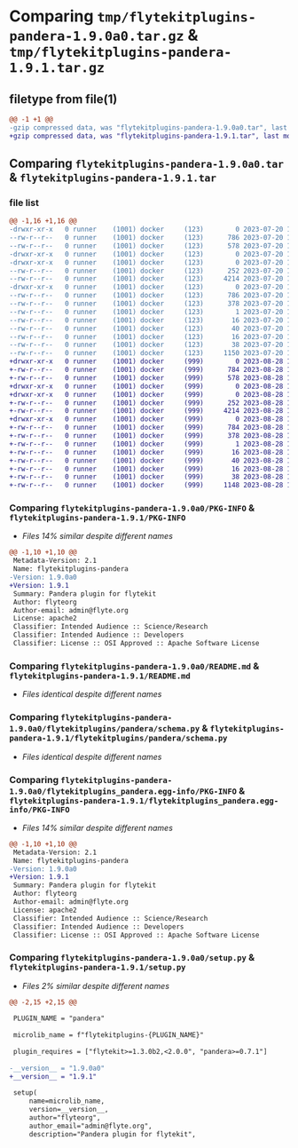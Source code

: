 # Comparing `tmp/flytekitplugins-pandera-1.9.0a0.tar.gz` & `tmp/flytekitplugins-pandera-1.9.1.tar.gz`

## filetype from file(1)

```diff
@@ -1 +1 @@
-gzip compressed data, was "flytekitplugins-pandera-1.9.0a0.tar", last modified: Thu Jul 20 18:58:24 2023, max compression
+gzip compressed data, was "flytekitplugins-pandera-1.9.1.tar", last modified: Mon Aug 28 16:43:11 2023, max compression
```

## Comparing `flytekitplugins-pandera-1.9.0a0.tar` & `flytekitplugins-pandera-1.9.1.tar`

### file list

```diff
@@ -1,16 +1,16 @@
-drwxr-xr-x   0 runner    (1001) docker     (123)        0 2023-07-20 18:58:24.008724 flytekitplugins-pandera-1.9.0a0/
--rw-r--r--   0 runner    (1001) docker     (123)      786 2023-07-20 18:58:24.008724 flytekitplugins-pandera-1.9.0a0/PKG-INFO
--rw-r--r--   0 runner    (1001) docker     (123)      578 2023-07-20 18:57:54.000000 flytekitplugins-pandera-1.9.0a0/README.md
-drwxr-xr-x   0 runner    (1001) docker     (123)        0 2023-07-20 18:58:24.008724 flytekitplugins-pandera-1.9.0a0/flytekitplugins/
-drwxr-xr-x   0 runner    (1001) docker     (123)        0 2023-07-20 18:58:24.008724 flytekitplugins-pandera-1.9.0a0/flytekitplugins/pandera/
--rw-r--r--   0 runner    (1001) docker     (123)      252 2023-07-20 18:57:54.000000 flytekitplugins-pandera-1.9.0a0/flytekitplugins/pandera/__init__.py
--rw-r--r--   0 runner    (1001) docker     (123)     4214 2023-07-20 18:57:54.000000 flytekitplugins-pandera-1.9.0a0/flytekitplugins/pandera/schema.py
-drwxr-xr-x   0 runner    (1001) docker     (123)        0 2023-07-20 18:58:24.008724 flytekitplugins-pandera-1.9.0a0/flytekitplugins_pandera.egg-info/
--rw-r--r--   0 runner    (1001) docker     (123)      786 2023-07-20 18:58:23.000000 flytekitplugins-pandera-1.9.0a0/flytekitplugins_pandera.egg-info/PKG-INFO
--rw-r--r--   0 runner    (1001) docker     (123)      378 2023-07-20 18:58:23.000000 flytekitplugins-pandera-1.9.0a0/flytekitplugins_pandera.egg-info/SOURCES.txt
--rw-r--r--   0 runner    (1001) docker     (123)        1 2023-07-20 18:58:23.000000 flytekitplugins-pandera-1.9.0a0/flytekitplugins_pandera.egg-info/dependency_links.txt
--rw-r--r--   0 runner    (1001) docker     (123)       16 2023-07-20 18:58:23.000000 flytekitplugins-pandera-1.9.0a0/flytekitplugins_pandera.egg-info/namespace_packages.txt
--rw-r--r--   0 runner    (1001) docker     (123)       40 2023-07-20 18:58:23.000000 flytekitplugins-pandera-1.9.0a0/flytekitplugins_pandera.egg-info/requires.txt
--rw-r--r--   0 runner    (1001) docker     (123)       16 2023-07-20 18:58:23.000000 flytekitplugins-pandera-1.9.0a0/flytekitplugins_pandera.egg-info/top_level.txt
--rw-r--r--   0 runner    (1001) docker     (123)       38 2023-07-20 18:58:24.008724 flytekitplugins-pandera-1.9.0a0/setup.cfg
--rw-r--r--   0 runner    (1001) docker     (123)     1150 2023-07-20 18:58:12.000000 flytekitplugins-pandera-1.9.0a0/setup.py
+drwxr-xr-x   0 runner    (1001) docker     (999)        0 2023-08-28 16:43:11.502128 flytekitplugins-pandera-1.9.1/
+-rw-r--r--   0 runner    (1001) docker     (999)      784 2023-08-28 16:43:11.502128 flytekitplugins-pandera-1.9.1/PKG-INFO
+-rw-r--r--   0 runner    (1001) docker     (999)      578 2023-08-28 16:42:38.000000 flytekitplugins-pandera-1.9.1/README.md
+drwxr-xr-x   0 runner    (1001) docker     (999)        0 2023-08-28 16:43:11.498128 flytekitplugins-pandera-1.9.1/flytekitplugins/
+drwxr-xr-x   0 runner    (1001) docker     (999)        0 2023-08-28 16:43:11.502128 flytekitplugins-pandera-1.9.1/flytekitplugins/pandera/
+-rw-r--r--   0 runner    (1001) docker     (999)      252 2023-08-28 16:42:38.000000 flytekitplugins-pandera-1.9.1/flytekitplugins/pandera/__init__.py
+-rw-r--r--   0 runner    (1001) docker     (999)     4214 2023-08-28 16:42:38.000000 flytekitplugins-pandera-1.9.1/flytekitplugins/pandera/schema.py
+drwxr-xr-x   0 runner    (1001) docker     (999)        0 2023-08-28 16:43:11.502128 flytekitplugins-pandera-1.9.1/flytekitplugins_pandera.egg-info/
+-rw-r--r--   0 runner    (1001) docker     (999)      784 2023-08-28 16:43:11.000000 flytekitplugins-pandera-1.9.1/flytekitplugins_pandera.egg-info/PKG-INFO
+-rw-r--r--   0 runner    (1001) docker     (999)      378 2023-08-28 16:43:11.000000 flytekitplugins-pandera-1.9.1/flytekitplugins_pandera.egg-info/SOURCES.txt
+-rw-r--r--   0 runner    (1001) docker     (999)        1 2023-08-28 16:43:11.000000 flytekitplugins-pandera-1.9.1/flytekitplugins_pandera.egg-info/dependency_links.txt
+-rw-r--r--   0 runner    (1001) docker     (999)       16 2023-08-28 16:43:11.000000 flytekitplugins-pandera-1.9.1/flytekitplugins_pandera.egg-info/namespace_packages.txt
+-rw-r--r--   0 runner    (1001) docker     (999)       40 2023-08-28 16:43:11.000000 flytekitplugins-pandera-1.9.1/flytekitplugins_pandera.egg-info/requires.txt
+-rw-r--r--   0 runner    (1001) docker     (999)       16 2023-08-28 16:43:11.000000 flytekitplugins-pandera-1.9.1/flytekitplugins_pandera.egg-info/top_level.txt
+-rw-r--r--   0 runner    (1001) docker     (999)       38 2023-08-28 16:43:11.502128 flytekitplugins-pandera-1.9.1/setup.cfg
+-rw-r--r--   0 runner    (1001) docker     (999)     1148 2023-08-28 16:43:00.000000 flytekitplugins-pandera-1.9.1/setup.py
```

### Comparing `flytekitplugins-pandera-1.9.0a0/PKG-INFO` & `flytekitplugins-pandera-1.9.1/PKG-INFO`

 * *Files 14% similar despite different names*

```diff
@@ -1,10 +1,10 @@
 Metadata-Version: 2.1
 Name: flytekitplugins-pandera
-Version: 1.9.0a0
+Version: 1.9.1
 Summary: Pandera plugin for flytekit
 Author: flyteorg
 Author-email: admin@flyte.org
 License: apache2
 Classifier: Intended Audience :: Science/Research
 Classifier: Intended Audience :: Developers
 Classifier: License :: OSI Approved :: Apache Software License
```

### Comparing `flytekitplugins-pandera-1.9.0a0/README.md` & `flytekitplugins-pandera-1.9.1/README.md`

 * *Files identical despite different names*

### Comparing `flytekitplugins-pandera-1.9.0a0/flytekitplugins/pandera/schema.py` & `flytekitplugins-pandera-1.9.1/flytekitplugins/pandera/schema.py`

 * *Files identical despite different names*

### Comparing `flytekitplugins-pandera-1.9.0a0/flytekitplugins_pandera.egg-info/PKG-INFO` & `flytekitplugins-pandera-1.9.1/flytekitplugins_pandera.egg-info/PKG-INFO`

 * *Files 14% similar despite different names*

```diff
@@ -1,10 +1,10 @@
 Metadata-Version: 2.1
 Name: flytekitplugins-pandera
-Version: 1.9.0a0
+Version: 1.9.1
 Summary: Pandera plugin for flytekit
 Author: flyteorg
 Author-email: admin@flyte.org
 License: apache2
 Classifier: Intended Audience :: Science/Research
 Classifier: Intended Audience :: Developers
 Classifier: License :: OSI Approved :: Apache Software License
```

### Comparing `flytekitplugins-pandera-1.9.0a0/setup.py` & `flytekitplugins-pandera-1.9.1/setup.py`

 * *Files 2% similar despite different names*

```diff
@@ -2,15 +2,15 @@
 
 PLUGIN_NAME = "pandera"
 
 microlib_name = f"flytekitplugins-{PLUGIN_NAME}"
 
 plugin_requires = ["flytekit>=1.3.0b2,<2.0.0", "pandera>=0.7.1"]
 
-__version__ = "1.9.0a0"
+__version__ = "1.9.1"
 
 setup(
     name=microlib_name,
     version=__version__,
     author="flyteorg",
     author_email="admin@flyte.org",
     description="Pandera plugin for flytekit",
```

